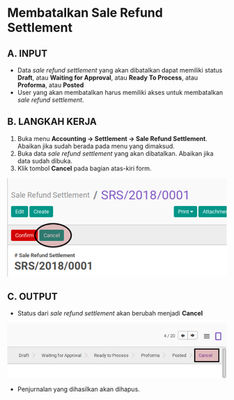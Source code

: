 # Membatalkan Sale Refund Settlement

## A. INPUT

* Data *sale refund settlement* yang akan dibatalkan dapat memiliki status **Draft**, atau **Waiting for Approval**, atau **Ready To Process**, atau **Proforma**, atau **Posted**
* User yang akan membatalkan harus memiliki akses untuk membatalkan *sale refund settlement*.

## B. LANGKAH KERJA

1. Buka menu **Accounting -> Settlement -> Sale Refund Settlement**. Abaikan jika sudah berada pada menu yang dimaksud.
2. Buka data *sale refund settlement* yang akan dibatalkan. Abaikan jika data sudah dibuka.
3. Klik tombol **Cancel** pada bagian atas-kiri form.

![](../../img/sale-refund-settlement/tombol-cancel.png)

## C. OUTPUT

* Status dari *sale refund settlement* akan berubah menjadi **Cancel**

![](../../img/sale-refund-settlement/status-cancel.png)

* Penjurnalan yang dihasilkan akan dihapus.
